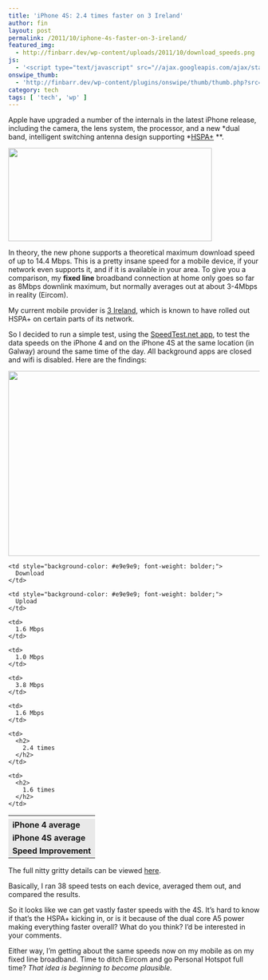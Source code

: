 ```yaml
---
title: 'iPhone 4S: 2.4 times faster on 3 Ireland'
author: fin
layout: post
permalink: /2011/10/iphone-4s-faster-on-3-ireland/
featured_img:
  - http://finbarr.dev/wp-content/uploads/2011/10/download_speeds.png
js:
  - '<script type="text/javascript" src="//ajax.googleapis.com/ajax/static/modules/gviz/1.0/chart.js"> {"dataSourceUrl":"//docs.google.com/spreadsheet/tq?key=0Ah3t-H0jHuxSdGx0VGZCOHJzSTNNNmxzNTA1ZklQN2c&transpose=0&headers=1&merge=COLS&range=0!C1%3AC39%2C2!D1%3AD39&rtyp=GID&pub=1","options":{"vAxes":[{"title":"kbps","minValue":null,"maxValue":null}],"reverseCategories":false,"title":"Download Speed on 3 Ireland","backgroundColor":"#FFFFFF","pointSize":0,"legend":"right","logScale":false,"reverseAxis":false,"hAxis":{"maxAlternations":1},"hasLabelsColumn":false,"isStacked":false,"width":1346,"height":455},"state":{},"chartType":"AreaChart","chartName":"Download Speeds"} </script>'
onswipe_thumb:
  - 'http://finbarr.dev/wp-content/plugins/onswipe/thumb/thumb.php?src=http://finbarr.dev/wp-content/uploads/2011/10/download_speeds.png&amp;w=600&amp;h=800&amp;zc=1&amp;q=75&amp;f=0'
category: tech
tags: [ 'tech', 'wp' ]
---
```

Apple have upgraded a number of the internals in the latest iPhone release, including the camera, the lens system, the processor, and a new *dual band, intelligent switching antenna design supporting *<a href="http://en.wikipedia.org/wiki/Evolved_HSPA" target="_blank">HSPA+</a> **.

<!--more-->

<img class="size-full wp-image-705  alignright" title="4SDataSpeeds" src="http://finbarr.dev/wp-content/uploads/2011/10/4SDataSpeeds.png" alt="" width="408" height="187" />

In theory, the new phone supports a theoretical maximum download speed of up to 14.4 Mbps. This is a pretty insane speed for a mobile device, if your network even supports it, and if it is available in your area. To give you a comparison, my **fixed line** broadband connection at home only goes so far as 8Mbps downlink maximum, but normally averages out at about 3-4Mbps in reality (Eircom).

My current mobile provider is <a title="Three Irl" href="http://three.ie/" target="_blank">3 Ireland</a>, which is known to have rolled out HSPA+ on certain parts of its network.

So I decided to run a simple test, using the <a href="http://www.speedtest.net/mobile.php" target="_blank">SpeedTest.net app</a>, to test the data speeds on the iPhone 4 and on the iPhone 4S at the same location (in Galway) around the same time of the day. *A*ll background apps are closed and wifi is disabled. Here are the findings:

<img class="aligncenter size-full wp-image-716" title="Download Speeds 3 Ireland" src="http://finbarr.dev/wp-content/uploads/2011/10/download_speeds.png" alt="" width="600" height="371" />

<table class="aligncenter" width="390" border="0" cellspacing="0" cellpadding="3">
  <tr>
    <td>
    </td>

    <td style="background-color: #e9e9e9; font-weight: bolder;">
      Download
    </td>

    <td style="background-color: #e9e9e9; font-weight: bolder;">
      Upload
    </td>
  </tr>

  <tr>
    <td style="background-color: #e9e9e9; font-weight: bolder;">
      iPhone 4 average
    </td>

    <td>
      1.6 Mbps
    </td>

    <td>
      1.0 Mbps
    </td>
  </tr>

  <tr>
    <td style="background-color: #e9e9e9; font-weight: bolder;">
      iPhone 4S average
    </td>

    <td>
      3.8 Mbps
    </td>

    <td>
      1.6 Mbps
    </td>
  </tr>

  <tr>
    <td style="background-color: #e9e9e9; font-weight: bolder;">
      Speed Improvement
    </td>

    <td>
      <h2>
        2.4 times
      </h2>
    </td>

    <td>
      <h2>
        1.6 times
      </h2>
    </td>
  </tr>
</table>

The full nitty gritty details can be viewed <a href="https://docs.google.com/spreadsheet/ccc?key=0Ah3t-H0jHuxSdGx0VGZCOHJzSTNNNmxzNTA1ZklQN2c&hl=en_US" target="_blank">here</a>.

Basically, I ran 38 speed tests on each device, averaged them out, and compared the results.

So it looks like we can get vastly faster speeds with the 4S. It&#8217;s hard to know if that&#8217;s the HSPA+ kicking in, or is it because of the dual core A5 power making everything faster overall? What do you think? I&#8217;d be interested in your comments.

Either way, I&#8217;m getting about the same speeds now on my mobile as on my fixed line broadband. Time to ditch Eircom and go Personal Hotspot full time? *That idea is beginning to become plausible.*
